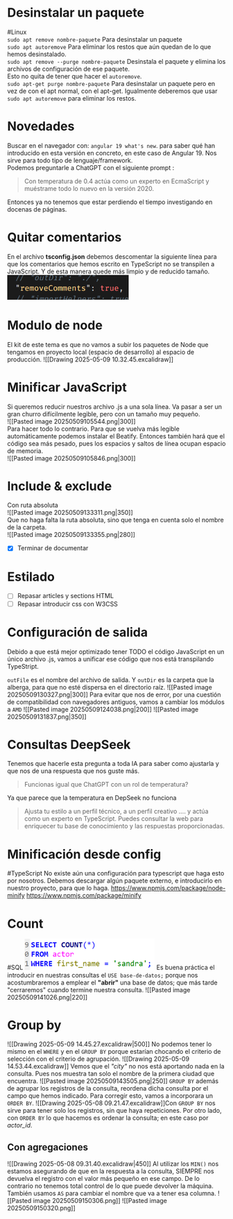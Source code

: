 # Desinstalar un paquete
#Linux  
`sudo apt remove nombre-paquete` Para desinstalar un paquete  
`sudo apt autoremove` Para eliminar los restos que aún quedan de lo que hemos desinstalado.  
`sudo apt remove --purge nombre-paquete` Desinstala el paquete y elimina los archivos de configuración de ese paquete.  
Esto no quita de tener que hacer el `autoremove`.  
`sudo apt-get purge nombre-paquete` Para desinstalar un paquete pero en vez de con el apt normal, con el apt-get. Igualmente deberemos que usar `sudo apt autoremove` para eliminar los restos.  
# Novedades
Buscar en el navegador con: `angular 19 what's new`. para saber qué han introducido en esta versión en concreto, en este caso de Angular 19. Nos sirve para todo tipo de lenguaje/framework.  
Podemos preguntarle a ChatGPT con el siguiente prompt :  
>Con temperatura de 0.4 actúa como un experto en EcmaScript y muéstrame todo lo nuevo en la versión 2020.  

Entonces ya no tenemos que estar perdiendo el tiempo investigando en docenas de páginas.
# Quitar comentarios
En el archivo **tsconfig.json** debemos descomentar la siguiente línea para que los comentarios que hemos escrito en TypeScript no se transpilen a JavaScript. Y de esta manera quede más limpio y de reducido tamaño.  
<img src="assets/20250509103103.png" alt="Pasted image 20250509103103" width="280">   

# Modulo de node
El kit de este tema es que no vamos a subir los paquetes de Node que tengamos en proyecto local (espacio de desarrollo) al espacio de producción.
![[Drawing 2025-05-09 10.32.45.excalidraw]]


# Minificar JavaScript
Si queremos reducir nuestros archivo .js a una sola línea. Va pasar a ser un gran churro difícilmente legible, pero con un tamaño muy pequeño.  
![[Pasted image 20250509105544.png|300]]  
Para hacer todo lo contrario. Para que se vuelva más legible automáticamente podemos instalar el Beatify. Entonces también hará que el código sea más pesado, pues los espacios y saltos de línea ocupan espacio de memoria.  
![[Pasted image 20250509105846.png|300]]

# Include & exclude
Con ruta absoluta  
![[Pasted image 20250509133311.png|350]]  
Que no haga falta la ruta absoluta, sino que tenga en cuenta solo el nombre de la carpeta.  
![[Pasted image 20250509133355.png|280]]  
- [x] Terminar de documentar
# Estilado
- [ ] Repasar articles y sections HTML
- [ ] Repasar introducir css con W3CSS

# Configuración de salida
Debido a que está mejor optimizado tener TODO el código JavaScript en un único archivo .js, vamos a unificar ese código que nos está transpilando TypeStript.

`outFile` es el nombre del archivo de salida. Y `outDir` es la carpeta que la alberga, para que no esté dispersa en el directorio raíz. 
![[Pasted image 20250509130327.png|300]]
Para evitar que nos de error, por una cuestión de compatibilidad con navegadores antiguos, vamos a cambiar los módulos a `AMD`
![[Pasted image 20250509124038.png|200]]
![[Pasted image 20250509131837.png|350]]
# Consultas DeepSeek
Tenemos que hacerle esta pregunta a toda IA para saber como ajustarla y que nos de una respuesta que nos guste más.
> Funcionas igual que ChatGPT con un rol de temperatura?

Ya que parece que la temperatura en DepSeek no funciona

> Ajusta tu estilo a un perfil técnico, a un perfil creativo .... y actúa como un experto en TypeScript. Puedes consultar la web para enriquecer tu base de conocimiento y las respuestas proporcionadas.

# Minificación desde config
#TypeScript No existe aún una configuración para typescript que haga esto por nosotros. Debemos descargar algún paquete externo, e introducirlo en nuestro proyecto, para que lo haga.
https://www.npmjs.com/package/node-minify
https://www.npmjs.com/package/minify

# Count
#SQL 
<img src="assets/Pasted image 20250509140644.png" alt="Pasted image 20250509140644" width="300">
Es buena práctica el introducir en nuestras consultas el `USE base-de-datos;` porque nos acostumbraremos a emplear el **"abrir"** una base de datos; que más tarde "cerraremos" cuando termine nuestra consulta.
![[Pasted image 20250509141026.png|220]]

# Group by
![[Drawing 2025-05-09 14.45.27.excalidraw|500]]
No podemos tener lo mismo en el `WHERE` y en el `GROUP BY` porque estarían chocando el criterio de selección con el criterio de agrupación.
![[Drawing 2025-05-09 14.53.44.excalidraw]]
Vemos que el *"city"* no nos está aportando nada en la consulta. Pues nos muestra tan solo el nombre de la primera ciudad que encuentra. 
![[Pasted image 20250509143505.png|250]]
`GROUP BY` además de agrupar los registros de la consulta, reordena dicha consulta por el campo que hemos indicado. Para corregir esto, vamos a incorporara un `ORDER BY`. ![[Drawing 2025-05-08 09.21.47.excalidraw]]Con `GROUP BY` nos sirve para tener solo los registros, sin que haya repeticiones. Por otro lado, con `ORDER BY` lo que hacemos es ordenar la consulta; en este caso por *actor_id*.

## Con agregaciones
![[Drawing 2025-05-08 09.31.40.excalidraw|450]]
Al utilizar los `MIN()` nos estamos asegurando de que en la respuesta a la consulta, SIEMPRE nos devuelva el registro con el valor más pequeño en ese campo. De lo contrario no tenemos total control de lo que puede devolver la máquina. También usamos `AS` para cambiar el nombre que va a tener esa columna.
![[Pasted image 20250509150306.png]]
![[Pasted image 20250509150320.png]]